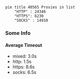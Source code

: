 
```mermaid
pie title 40565 Proxies in list
    "HTTP" : 24346
    "HTTPS": 6230
    "SOCKS" : 14910
```

### Some Info
#### Average Timeout

- mixed: 3.0s
- http: 1.5s
- https: 8.6s
- socks: 6.5s